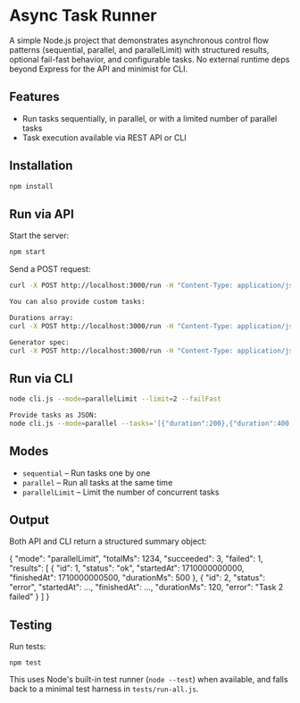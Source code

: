 # Async Task Runner

A simple Node.js project that demonstrates asynchronous control flow patterns (sequential, parallel, and parallelLimit) with structured results, optional fail-fast behavior, and configurable tasks. No external runtime deps beyond Express for the API and minimist for CLI.

## Features

- Run tasks sequentially, in parallel, or with a limited number of parallel tasks
- Task execution available via REST API or CLI

## Installation

```bash
npm install
```

## Run via API

Start the server:
```bash
npm start
```

Send a POST request:
```bash
curl -X POST http://localhost:3000/run -H "Content-Type: application/json" -d '{"mode":"parallelLimit", "limit":2, "failFast":false}'

You can also provide custom tasks:

Durations array:
curl -X POST http://localhost:3000/run -H "Content-Type: application/json" -d '{"mode":"parallel", "tasks":[{"duration":300},{"duration":500,"fail":true}]}'

Generator spec:
curl -X POST http://localhost:3000/run -H "Content-Type: application/json" -d '{"mode":"parallelLimit","limit":3, "tasks": {"count":10, "min":50, "max":200, "failAt":[3,7]}, "failFast": true}'
```

## Run via CLI

```bash
node cli.js --mode=parallelLimit --limit=2 --failFast

Provide tasks as JSON:
node cli.js --mode=parallel --tasks='[{"duration":200},{"duration":400,"fail":true}]'
```

## Modes

- `sequential` – Run tasks one by one
- `parallel` – Run all tasks at the same time
- `parallelLimit` – Limit the number of concurrent tasks

## Output

Both API and CLI return a structured summary object:

{
  "mode": "parallelLimit",
  "totalMs": 1234,
  "succeeded": 3,
  "failed": 1,
  "results": [
    { "id": 1, "status": "ok", "startedAt": 1710000000000, "finishedAt": 1710000000500, "durationMs": 500 },
    { "id": 2, "status": "error", "startedAt": ..., "finishedAt": ..., "durationMs": 120, "error": "Task 2 failed" }
  ]
}

## Testing

Run tests:

```
npm test
```

This uses Node's built-in test runner (`node --test`) when available, and falls back to a minimal test harness in `tests/run-all.js`.


